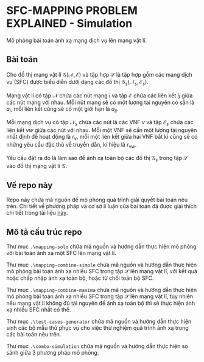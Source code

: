# SFC-MAPPING PROBLEM EXPLAINED - Simulation

Mô phỏng bài toán ánh xạ mạng dịch vụ lên mạng vật lí.

## Bài toán
Cho đồ thị mạng vật lí $\mathcal{G}\left(\mathcal{N},\mathcal{E}\right)$ và tập hợp $\mathcal{S}$ là tập hợp gồm các mạng dịch vụ (SFC) được biểu diễn dưới dạng các đồ thị $\mathcal{G}_s\left(\mathcal{N}_{s},\mathcal{E}_{s}\right)$.

Mạng vật lí có tập $\mathcal{N}$ chứa các nút mạng $i$ và tập $\mathcal{E}$ chứa các liên kết $ij$ giữa các nút mạng với nhau. Mỗi nút mạng sẽ có một lượng tài nguyên có sẵn là $a_{i}$, mỗi liên kết cũng sẽ có một giới hạn là $a_{ij}$.

Mỗi mạng dịch vụ có tập $\mathcal{N}_{s}$ chứa các nút là các VNF $v$ và tập $\mathcal{E}_{s}$ chứa các liên kết $vw$ giữa các nút với nhau. 
Mỗi một VNF sẽ cần một lượng tài nguyên nhất định để hoạt động là $r_{v}$, mỗi một liên kết giữa hai VNF bất kì cũng sẽ có những yêu cầu đặc thù về truyền dẫn, kí hiệu là $r_{vw}$.

Yêu cầu đặt ra đó là làm sao để ánh xạ toàn bộ các đồ thị $\mathcal{G}_{s}$ trong tập $\mathcal{S}$ vào đồ thị mạng vật lí $\mathcal{G}$.

## Về repo này

Repo này chứa mã nguồn để mô phỏng quá trình giải quyết bài toán nêu trên. Chi tiết về phương pháp và cơ sở lí luận của bài toán đã được giải thích chi tiết trong tài liệu [này]().

## Mô tả cấu trúc repo

Thư mục `.\mapping-solo` chứa mã nguồn và hướng dẫn thực hiện mô phỏng với bài toán ánh xạ một SFC lên mạng vật lí.

Thư mục `.\mapping-combine-simple` chứa mã nguồn và hướng dẫn thực hiện mô phỏng bài toán ánh xạ nhiều SFC trong tập $\mathcal{S}$ lên mạng vật lí, với kết quả hoặc chấp nhập ánh xạ toàn bộ, hoặc từ chối toán bộ SFC.

Thư mục `.\mapping-combine-maxima` chứa mã nguồn và hướng dẫn thực hiện mô phỏng bài toán ánh xạ nhiều SFC trong tập $\mathcal{S}$ lên mạng vật lí, tuy nhiên nếu mạng vật lí không đủ tài nguyên để ánh xạ toàn bộ thì sẽ thực hiện ánh xạ nhiều SFC nhất có thể.

Thư mục `.\test-cases-generator` chứa mã nguồn và hướng dẫn thực hiện sinh các bộ mẫu thử phục vụ cho việc thử nghiệm quá trình ánh xạ trong các bài toán nêu trên.

Thư mục `.\combo-simulation` chứa mã nguồn và hướng dẫn thực hiện so sánh giữa 3 phương pháp mô phỏng.